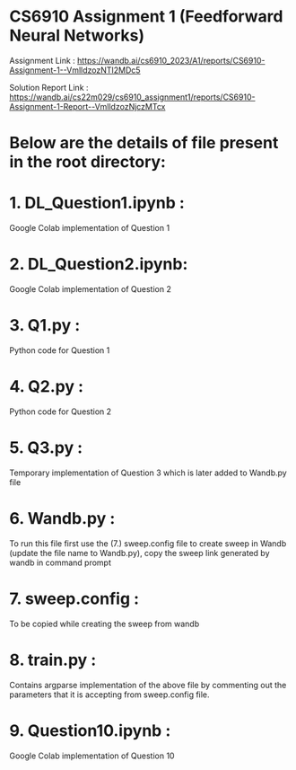 # CS6910 Assignment 1 (Feedforward Neural Networks)
Assignment Link : https://wandb.ai/cs6910_2023/A1/reports/CS6910-Assignment-1--VmlldzozNTI2MDc5

Solution Report Link : https://wandb.ai/cs22m029/cs6910_assignment1/reports/CS6910-Assignment-1-Report--VmlldzozNjczMTcx

# Below are the details of file present in the root directory: 

# 1. DL_Question1.ipynb :
Google Colab implementation of Question 1

# 2. DL_Question2.ipynb:
Google Colab implementation of Question 2

# 3. Q1.py :
Python code for Question 1

# 4. Q2.py : 
Python code for Question 2

# 5. Q3.py :
Temporary implementation of Question 3 which is later added to Wandb.py file

# 6. Wandb.py :
To run this file first use the (7.) sweep.config file to create sweep in Wandb (update the file name to Wandb.py), copy the sweep link generated by wandb in command prompt

# 7. sweep.config : 
To be copied while creating the sweep from wandb

# 8. train.py : 
Contains argparse implementation of the above file by commenting out the parameters that it is accepting from sweep.config file.

# 9. Question10.ipynb : 
Google Colab implementation of Question 10
